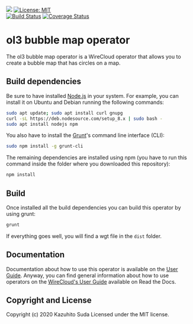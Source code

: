 [![](https://nexus.lab.fiware.org/repository/raw/public/badges/chapters/visualization.svg)](https://www.fiware.org/developers/catalogue/)
[![License: MIT](https://img.shields.io/github/license/lets-fiware/ol3-bubble-map-operator.svg)](https://opensource.org/licenses/MIT)<br/>
[![Build Status](https://travis-ci.com/lets-fiware/ol3-bubble-map-operator.svg?branch=master)](https://travis-ci.com/lets-fiware/ol3-bubble-map-operator)
[![Coverage Status](https://coveralls.io/repos/github/lets-fiware/ol3-bubble-map-operator/badge.svg)](https://coveralls.io/github/lets-fiware/ol3-bubble-map-operator)

# ol3 bubble map operator

The ol3 bubble map operator is a WireCloud operator that allows you to create a bubble map that has circles on a map.

## Build dependencies

Be sure to have installed [Node.js](https://nodejs.org/) in your system. For example, you can install it on Ubuntu and Debian running the following commands:

```bash
sudo apt update; sudo apt install curl gnupg
curl -sL https://deb.nodesource.com/setup_8.x | sudo bash -
sudo apt install nodejs npm 
```

You also have to install the [Grunt](https://gruntjs.com/)'s command line interface (CLI):

```bash
sudo npm install -g grunt-cli
```

The remaining dependencies are installed using npm (you have to run this command
inside the folder where you downloaded this repository):

```bash
npm install
```


## Build

Once installed all the build dependencies you can build this operator by using grunt:

```bash
grunt
```

If everything goes well, you will find a wgt file in the `dist` folder.


## Documentation

Documentation about how to use this operator is available on the
[User Guide](src/doc/userguide.md). Anyway, you can find general information
about how to use operators on the
[WireCloud's User Guide](https://wirecloud.readthedocs.io/en/stable/user_guide/)
available on Read the Docs.

## Copyright and License

Copyright (c) 2020 Kazuhito Suda
Licensed under the MIT license.
